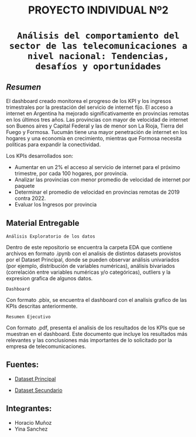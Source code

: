 <h1 align='center'>
 <b>PROYECTO INDIVIDUAL Nº2</b>
</h1>
 
# <h1 align="center">**`Análisis del comportamiento del sector de las telecomunicaciones a nivel nacional: Tendencias, desafíos y oportunidades`**</h1>


## *Resumen*

El dashboard creado monitorea el progreso de los KPI y los ingresos trimestrales por la prestación del servicio de internet fijo.
El acceso a internet en Argentina ha mejorado significativamente en provincias remotas en los últimos tres años. Las provincias con mayor de velocidad de internet son Buenos aires y Capital Federal y las de menor son La Rioja, Tierra del Fuego y Formosa. Tucumán tiene una mayor penetración de internet en los hogares y una economía en crecimiento, mientras que Formosa necesita políticas para expandir la conectividad.


Los KPIs desarrollados son:

+ Aumentar en un 2% el acceso al servicio de internet para el próximo trimestre, por cada 100 hogares, por provincia.
+ Analizar las provincias con menor promedio de velocidad de internet por paquete
+ Determinar el promedio de velocidad en provincias remotas de 2019 contra 2022.
+ Evaluar los Ingresos por provincia


## **Material Entregable**

`Análisis Exploratorio de los datos`

Dentro de este repositorio se encuentra la carpeta EDA que contiene archivos en formato .ipynb con el analisis de distintos datasets provistos por el Dataset Principal, donde se pueden observar análisis univariados (por ejemplo, distribución de variables numéricas), análisis bivariados (correlación entre variables numéricas y/o categóricas), outliers y la expresion grafica de algunos datos.
  
`Dashboard`

Con formato .pbix, se encuentra el dashboard con el analisis grafico de las KPIs descritas anteriormente.

`Resumen Ejecutivo`

Con formato .pdf, presenta el analisis de los resultados de los KPIs que se muestran en el dashboard. Este documento que incluye los resultados más relevantes y las conclusiones más importantes de lo solicitado por la empresa de telecomunicaciones.

## Fuentes:

- [Dataset Principal](https://datosabiertos.enacom.gob.ar/dashboards/20000/acceso-a-internet/)

- [Dataset Secundario ](https://www.indec.gob.ar/indec/web/Nivel4-Tema-2-41-165)

## Integrantes:
+ Horacio Muñoz
+ Yina Sanchez 
